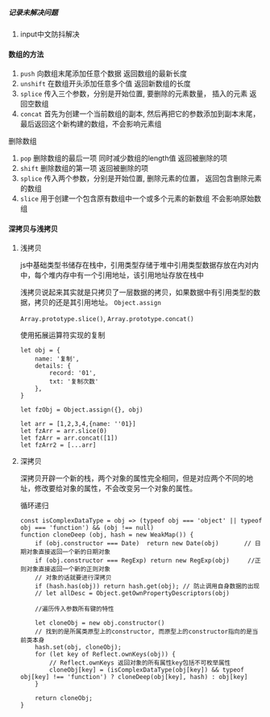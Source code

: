 ##### 记录未解决问题
1. input中文防抖解决

#### 数组的方法
1. `push` 向数组末尾添加任意个数据 返回数组的最新长度
2. `unshift` 在数组开头添加任意多个值 返回新数组的长度
3. `splice` 传入三个参数，分别是开始位置, 要删除的元素数量， 插入的元素 返回空数组
4. `concat` 首先为创建一个当前数组的副本, 然后再把它的参数添加到副本末尾，最后返回这个新构建的数组，不会影响元素组

删除数组

1. `pop` 删除数组的最后一项 同时减少数组的length值 返回被删除的项
2. `shift` 删除数组的第一项  返回被删除的项
3. `splice` 传入两个参数，分别是开始位置, 删除元素的位置， 返回包含删除元素的数组
4. `slice` 用于创建一个包含原有数组中一个或多个元素的新数组  不会影响原始数组
   

#### 深拷贝与浅拷贝

1. 浅拷贝

    js中基础类型书储存在栈中，引用类型存储于堆中引用类型数据存放在内对内中，每个堆内存中有一个引用地址，该引用地址存放在栈中

    浅拷贝说起来其实就是只拷贝了一层数据的拷贝，如果数据中有引用类型的数据，拷贝的还是其引用地址。
    `Object.assign`

    `Array.prototype.slice()`, `Array.prototype.concat()`

    使用拓展运算符实现的复制

    ```
    let obj = {
        name: '复制',
        details: {
            record: '01',
            txt: '复制次数'
        },
    }

    let fzObj = Object.assign({}, obj)

    let arr = [1,2,3,4,{name: ''01}]
    let fzArr = arr.slice(0)
    let fzArr = arr.concat([1])
    let fzArr2 = [...arr]
    ```
2. 深拷贝

    深拷贝开辟一个新的栈，两个对象的属性完全相同，但是对应两个不同的地址，修改要给对象的属性，不会改变另一个对象的属性。

    循环递归
    ```
    const isComplexDataType = obj => (typeof obj === 'object' || typeof obj === 'function') && (obj !== null)
    function cloneDeep (obj, hash = new WeakMap()) {
        if (obj.constructor === Date)  return new Date(obj)       // 日期对象直接返回一个新的日期对象
        if (obj.constructor === RegExp) return new RegExp(obj)     //正则对象直接返回一个新的正则对象
        // 对象的话就要进行深拷贝
        if (hash.has(obj)) return hash.get(obj); // 防止调用自身数据的出现
        // let allDesc = Object.getOwnPropertyDescriptors(obj)

        //遍历传入参数所有键的特性

        let cloneObj = new obj.constructor()
        // 找到的是所属类原型上的constructor, 而原型上的constructor指向的是当前类本身
        hash.set(obj, cloneObj);
        for (let key of Reflect.ownKeys(obj)) {
            // Reflect.ownKeys 返回对象的所有属性key包括不可枚举属性
            cloneObj[key] = (isComplexDataType(obj[key]) && typeof obj[key] !== 'function') ? cloneDeep(obj[key], hash) : obj[key]
        }

        return cloneObj;
    }
    ```